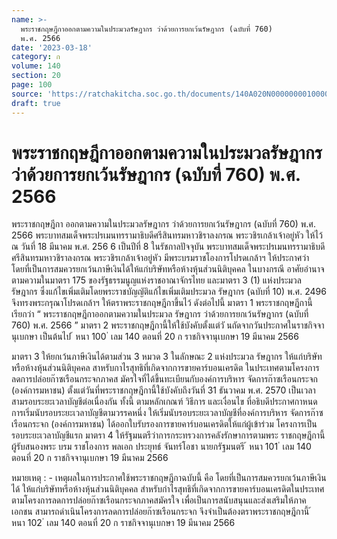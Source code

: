 ```yaml
---
name: >-
  พระราชกฤษฎีกาออกตามความในประมวลรัษฎากร ว่าด้วยการยกเว้นรัษฎากร (ฉบับที่ 760)
  พ.ศ. 2566
date: '2023-03-18'
category: ก
volume: 140
section: 20
page: 100
source: 'https://ratchakitcha.soc.go.th/documents/140A020N0000000010000.pdf'
draft: true
---
```


# พระราชกฤษฎีกาออกตามความในประมวลรัษฎากร ว่าด้วยการยกเว้นรัษฎากร (ฉบับที่ 760) พ.ศ. 2566

พระราชกฤษฎีกา ออกตามความในประมวลรัษฎากร ว่าด้วยการยกเว้นรัษฎากร (ฉบับที่ 760) พ.ศ. 2566 พระบาทสมเด็จพระปรเมนทรรามาธิบดีศรีสินทรมหาวชิราลงกรณ พระวชิรเกล้าเจ้าอยู่หัว ให้ไว้ ณ วันที่ 18 มีนาคม พ.ศ. 256 6 เป็นปีที่ 8 ในรัชกาลปัจจุบัน พระบาทสมเด็จพระปรเมนทรรามาธิบดีศรีสินทรมหาวชิราลงกรณ พระวชิรเกล้าเจ้าอยู่หัว มีพระบรมราชโองการโปรดเกล้าฯ ให้ประกาศว่า โดยที่เป็นการสมควรยกเว้นภาษีเงินได้ให้แก่บริษัทหรือห้างหุ้นส่วนนิติบุคคล ในบางกรณี อาศัยอำนาจตามความในมาตรา 175 ของรัฐธรรมนูญแห่งราชอาณาจักรไทย และมาตรา 3 (1) แห่งประมวลรัษฎากร ซึ่งแก้ไขเพิ่มเติมโดยพระราชบัญญัติแก้ไขเพิ่มเติมประมวล รัษฎากร (ฉบับที่ 10) พ.ศ. 2496 จึงทรงพระกรุณาโปรดเกล้าฯ ให้ตราพระราชกฤษฎีกาขึ้นไว้ ดังต่อไปนี้ มาตรา 1 พระราชกฤษฎีกานี้เรียกว่า “ พระราชกฤษฎีกาออกตามความในประมวล รัษฎากร ว่าด้วยการยกเว้นรัษฎากร (ฉบับที่ 760) พ.ศ. 2566 ” มาตรา 2 พระราชกฤษฎีกานี้ให้ใช้บังคับตั้งแต่วั นถัดจากวันประกาศในราชกิจจานุเบกษา เป็นต้นไป ้ หนา 100 ่ เลม 140 ตอนที่ 20 ก ราชกิจจานุเบกษา 19 มีนาคม 2566

มาตรา 3 ให้ยกเว้นภาษีเงินได้ตามส่วน 3 หมวด 3 ในลักษณะ 2 แห่งประมวล รัษฎากร ให้แก่บริษัทหรือห้างหุ้นส่วนนิติบุคคล สาหรับกาไรสุทธิที่เกิดจากการขายคาร์บอนเครดิต ในประเทศตามโครงการลดการปล่อยก๊าซเรือนกระจกภาคส มัครใจที่ได้ขึ้นทะเบียนกับองค์การบริหาร จัดการก๊าซเรือนกระจก (องค์การมหาชน) ตั้งแต่วันที่พระราชกฤษฎีกานี้ใช้บังคับถึงวันที่ 31 ธันวาคม พ.ศ. 2570 เป็นเวลาสามรอบระยะเวลาบัญชีต่อเนื่องกัน ทั้งนี้ ตามหลักเกณฑ์ วิธีการ และเงื่อนไข ที่อธิบดีประกาศกาหนด การเริ่มนับรอบระยะเวลาบัญชีตามวรรคหนึ่ง ให้เริ่มนับรอบระยะเวลาบัญชีที่องค์การบริหาร จัดการก๊าซเรือนกระจก (องค์การมหาชน) ได้ออกใบรับรองการขายคาร์บอนเครดิตให้แก่ผู้เข้าร่วม โครงการเป็นรอบระยะเวลาบัญชีแรก มาตรา 4 ให้รัฐมนตรีว่าการกระทรวงการคลังรักษาการตามพระ ราชกฤษฎีกานี้ ผู้รับสนองพระ บรม ราชโองการ พลเอก ประยุทธ์ จันทร์โอชา นายกรัฐมนตรี ้ หนา 101 ่ เลม 140 ตอนที่ 20 ก ราชกิจจานุเบกษา 19 มีนาคม 2566

หมายเหตุ : - เหตุผลในการประกาศใช้พระราชกฤษฎีกาฉบับนี้ คือ โดยที่เป็นการสมควรยกเว้นภาษีเงินได้ ให้แก่บริษัทหรือห้างหุ้นส่วนนิติบุคคล สำหรับกำไรสุทธิที่เกิดจากการขายคาร์บอนเครดิตในประเทศ ตามโครงการลดการปล่อยก๊าซเรือนกระจกภาคสมัครใจ เพื่อเป็นการสนับสนุนและส่งเสริมให้ภาคเอกชน สามารถดำเนินโครงการลดการปล่อยก๊าซเรือนกระจก จึงจำเป็นต้องตราพระราชกฤษฎีกานี้ ้ หนา 102 ่ เลม 140 ตอนที่ 20 ก ราชกิจจานุเบกษา 19 มีนาคม 2566
